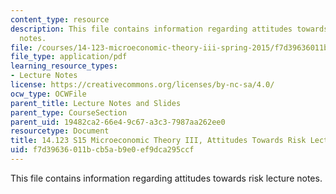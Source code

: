 ```yaml
---
content_type: resource
description: This file contains information regarding attitudes towards risk lecture
  notes.
file: /courses/14-123-microeconomic-theory-iii-spring-2015/f7d39636011bcb5ab9e0ef9dca295ccf_MIT14_123S15_Chap3.pdf
file_type: application/pdf
learning_resource_types:
- Lecture Notes
license: https://creativecommons.org/licenses/by-nc-sa/4.0/
ocw_type: OCWFile
parent_title: Lecture Notes and Slides
parent_type: CourseSection
parent_uid: 19482ca2-66e4-9c67-a3c3-7987aa262ee0
resourcetype: Document
title: 14.123 S15 Microeconomic Theory III, Attitudes Towards Risk Lecture Notes
uid: f7d39636-011b-cb5a-b9e0-ef9dca295ccf
---
```

This file contains information regarding attitudes towards risk lecture notes.